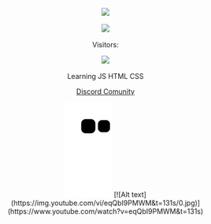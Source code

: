 <p align="center">

  
  <img src="https://discord.c99.nl/widget/theme-4/681564463002157081.png"/>
</p>
<p align="center">  
<img src="https://cdn.discordapp.com/attachments/842750459378008065/930202620444946482/eevee-cute.gif">
</p>
<p align="center">
    Visitors:
<p align="center">  
<img src="https://profile-counter.glitch.me/Sm1leJS/count.svg">
</p>
<p align="center">
Learning JS HTML CSS 
<p align="center">
    <a href="https://discord.gg/dbzsnhpxFB">Discord Comunity</a>
    

  <p align="center">
<a href="https://github.com/0draxx" target="_blank"><img src="https://github.com/rafaballerini/rafaballerini/blob/output/github-contribution-grid-snake.svg" alt="sneke"></a>
    [![Alt text](https://img.youtube.com/vi/eqQbI9PMWM&t=131s/0.jpg)](https://www.youtube.com/watch?v=eqQbI9PMWM&t=131s)
